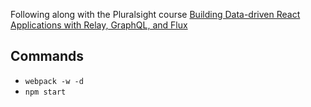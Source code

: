 Following along with the Pluralsight course [Building Data-driven React Applications with Relay, GraphQL, and Flux](https://app.pluralsight.com/library/courses/react-apps-with-relay-graphql-flux/table-of-contents)

## Commands

- `webpack -w -d`
- `npm start`